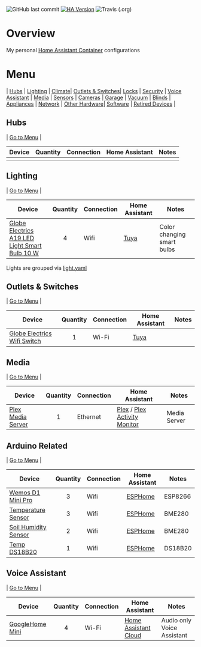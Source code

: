 ![GitHub last commit](https://img.shields.io/github/last-commit/petebdeblois/Home-AssistantConfig)
[![HA Version](https://img.shields.io/badge/Running%20Home%20Assistant-2021.5.1%20-darkblue)](https://github.com/home-assistant/home-assistant/releases/latest)
![Travis (.org)](https://img.shields.io/travis/petebdeblois/Home-AssistantConfig)



# Overview
My personal [Home Assistant Container](https://home-assistant.io) configurations

# <a name="menu">Menu</a>
 | [Hubs](#hubs) | [Lighting](#lighting) | [Climate](#climate)| [Outlets & Switches](#outlets)|  [Locks](#locks) | [Security](#security) | [Voice Assistant](#voice) | [Media](#media) | [Sensors](#sensors) | [Cameras](#cameras) | [Garage](#garage) | [Vacuum](#vacuum) | [Blinds](#blinds) | [Appliances](#appliances) | [Network](#network) | [Other Hardware](#other)| [Software](#software) | [Retired Devices](#retired)  | 

## <a name="hubs">Hubs</a>

| [Go to Menu](#menu) |

| Device  | Quantity | Connection | Home Assistant | Notes |
| ------------- | :---: | ------------- | ------------- | ------------- |
| |  |  |  |  |

## <a name="lighting">Lighting</a>

| [Go to Menu](#menu) | 

| Device  | Quantity | Connection | Home Assistant | Notes |
| ------------- | :---: | ------------- | ------------- | ------------- |
| [Globe Electrics A19 LED Light Smart Bulb 10 W](https://www.canac.ca/fr/ampoule-intelligente-del-a19-10-w-paquet-de-2-4201085) | 4 | Wifi | [Tuya](https://www.home-assistant.io/integrations/tuya/) | Color changing smart bulbs|

Lights are grouped via [light.yaml](https://github.com/petebdeblois/Home-AssistantConfig/blob/master/lib/light.yaml)

## <a name="outlets">Outlets & Switches</a>

| [Go to Menu](#menu) | 

| Device  | Quantity | Connection | Home Assistant | Notes |
| ------------- | :---: | ------------- | ------------- | ------------- |
| [Globe Electrics Wifi Switch](https://www.canac.ca/fr/prise-intelligente-wifi-4201063) | 1 | Wi-Fi | [Tuya](https://www.home-assistant.io/integrations/tuya/)  |  |

## <a name="media">Media</a>

| [Go to Menu](#menu) |  

| Device  | Quantity | Connection | Home Assistant | Notes |
| ------------- | :---: | ------------- | ------------- | ------------- |
| [Plex Media Server](https://plex.tv) | 1 | Ethernet | [Plex](https://www.home-assistant.io/components/media_player.plex) / [Plex Activity Monitor](https://www.home-assistant.io/components/sensor.plex/) |  Media Server|  

## <a name="media">Arduino Related</a>

| [Go to Menu](#menu) |  

| Device  | Quantity | Connection | Home Assistant | Notes |
| ------------- | :---: | ------------- | ------------- | ------------- |
| [Wemos D1 Mini Pro](https://www.electromike.com/wemos-d1-mini-arduino-wemos-d1.html) | 3 | Wifi | [ESPHome](https://esphome.io/guides/getting_started_hassio.html) |  ESP8266 | 
| [Temperature Sensor](https://www.electromike.com/bme280-capteur-numerique-temperature-humidite-pression-barometrique-arduino-mod-bme280.html) | 3 | Wifi | [ESPHome](https://esphome.io/guides/getting_started_hassio.html) |  BME280 |
| [Soil Humidity Sensor](https://www.electromike.com/capteur-d-humidite-pour-le-sol-compatible-arduino-arduino-sens-soil.html) | 2 | Wifi | [ESPHome](https://esphome.io/guides/getting_started_hassio.html) |  BME280 | 
| [Temp DS18B20](https://www.electromike.com/capteur-de-temperature-impermeable-10k-3950-arduino-tempsens-wp.html) | 1 | Wifi | [ESPHome](https://esphome.io/guides/getting_started_hassio.html) |  DS18B20 | 

## <a name="voice">Voice Assistant</a>


| [Go to Menu](#menu) |

| Device  | Quantity | Connection | Home Assistant | Notes |
| ------------- | :---: | ------------- | ------------- | ------------- |
| [GoogleHome Mini]() | 4 | Wi-Fi | [Home Assistant Cloud](https://www.home-assistant.io/cloud/) | Audio only Voice Assistant |

